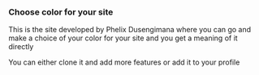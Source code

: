 ### Choose color for your site
<p>This is the site developed by Phelix Dusengimana  where you can go and make a choice of your color for your site and you get a meaning of it directly</p>
<p>You can either clone it and add more features or add it to your profile</p>
